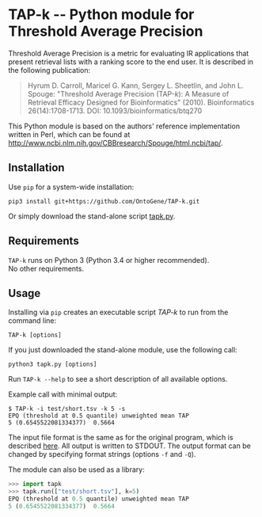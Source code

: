 # TAP-k -- Python module for Threshold Average Precision

Threshold Average Precision is a metric for evaluating IR applications that present retrieval lists with a ranking score to the end user.
It is described in the following publication:

> Hyrum D. Carroll, Maricel G. Kann, Sergey L. Sheetlin, and John L. Spouge: "Threshold Average Precision (TAP-_k_): A Measure of Retrieval Efficacy Designed for Bioinformatics" (2010). Bioinformatics 26(14):1708-1713. DOI: 10.1093/bioinformatics/btq270

This Python module is based on the authors' reference implementation written in Perl, which can be found at http://www.ncbi.nlm.nih.gov/CBBresearch/Spouge/html.ncbi/tap/.


## Installation

Use `pip` for a system-wide installation:

    pip3 install git+https://github.com/OntoGene/TAP-k.git

Or simply download the stand-alone script [tapk.py](https://github.com/OntoGene/TAP-k/blob/master/tapk.py).


## Requirements

`TAP-k` runs on Python 3 (Python 3.4 or higher recommended).  
No other requirements.


## Usage

Installing via `pip` creates an executable script *TAP-k* to run from the command line:

    TAP-k [options]

If you just downloaded the stand-alone module, use the following call:

    python3 tapk.py [options]

Run `TAP-k --help` to see a short description of all available options.

Example call with minimal output:

    $ TAP-k -i test/short.tsv -k 5 -s
    EPQ (threshold at 0.5 quantile)	unweighted mean TAP
    5 (0.6545522081334377)	0.5664

The input file format is the same as for the original program, which is described [here](https://www.ncbi.nlm.nih.gov/CBBresearch/Spouge/html_ncbi/html/tap/help.html).
All output is written to STDOUT.
The output format can be changed by specifying format strings (options `-f` and `-Q`).

The module can also be used as a library:

```python
>>> import tapk
>>> tapk.run(["test/short.tsv"], k=5)
EPQ (threshold at 0.5 quantile)	unweighted mean TAP
5 (0.6545522081334377)	0.5664
```
